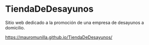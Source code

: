 # TiendaDeDesayunos

Sitio web dedicado a la promoción de una empresa de desayunos a domicilio.

https://mauromunilla.github.io/TiendaDeDesayunos/
